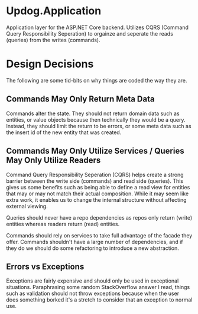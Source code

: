 # Updog.Application

Application layer for the ASP.NET Core backend. Utilizes CQRS (Command Query Responsibility Seperation) to orgainze and seperate the reads (queries) from the writes (commands).

# Design Decisions

The following are some tid-bits on why things are coded the way they are.

## Commands May Only Return Meta Data

Commands alter the state. They should not return domain data such as entities, or value objects because then technically they would be a query. Instead, they should limit the return to be errors, or some meta data such as the insert id of the new entity that was created.

## Commands May Only Utilize Services / Queries May Only Utilize Readers

Command Query Responsibility Seperation (CQRS) helps create a strong barrier between the write side (commands) and read side (queries). This gives us some benefits such as being able to define a read view for entities that may or may not match their actual composition. While it may seem like extra work, it enables us to change the internal structure without affecting external viewing.

Queries should never have a repo dependencies as repos only return (write) entities whereas readers return (read) entities.

Commands should rely on services to take full advantage of the facade they offer. Commands shouldn't have a large number of dependencies, and if they do we should do some refactoring to introduce a new abstraction.

## Errors vs Exceptions

Exceptions are fairly expensive and should only be used in exceptional situations. Paraphrasing some random StackOverflow answer I read, things such as validation should not throw exceptions because when the user does something borked it's a stretch to consider that an exception to normal use.
